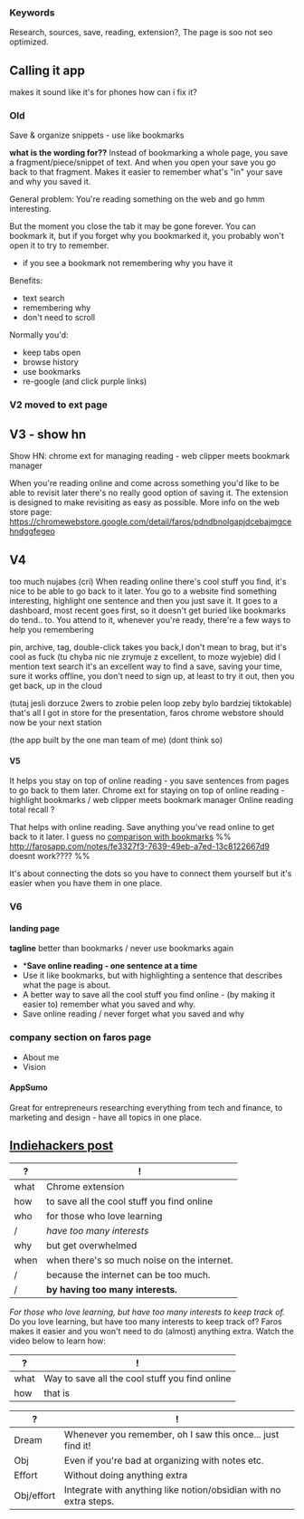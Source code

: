 ### Keywords
Research, sources, save, reading, extension?, 
The page is soo not seo optimized.

## Calling it app
makes it sound like it's for phones
how can i fix it?
### Old

Save & organize snippets - use like bookmarks

**what is the wording for??**
Instead of bookmarking a whole page, you save a fragment/piece/snippet of text. And when you open your save you go back to that fragment.
Makes it easier to remember what's "in" your save and why you saved it.

General problem: 
You're reading something on the web and go hmm interesting.
<!-- But if you close the tab you don't know if you'll ever -->
But the moment you close the tab it may be gone forever.
You can bookmark it, but if you forget why you bookmarked it, you probably won't open it to try to remember.
* if you see a bookmark not remembering why you have it

Benefits:
* text search
* remembering why
* don't need to scroll

Normally you'd:
* keep tabs open
* browse history
* use bookmarks
* re-google (and click purple links)

### V2 moved to ext page

## V3 - show hn
Show HN: chrome ext for managing reading - web clipper meets bookmark manager

When you're reading online and come across something you'd like to be able to revisit later there's no really good option of saving it.
The extension is designed to make revisiting as easy as possible.
More info on the web store page: https://chromewebstore.google.com/detail/faros/pdndbnolgapjdcebajmgcehndggfegeo





## V4
too much nujabes (cri)
When reading online there's cool stuff you find, it's nice to be able to go back to it later.
You go to a website find something interesting, highlight one sentence and then you just save it.
It goes  to a dashboard, most recent goes first, so it doesn't get buried like bookmarks do tend..
to. You attend to it, whenever you're ready, there're a few ways to help you remembering

pin, archive, tag, double-click takes you back,I don't mean to brag, but it's cool as fuck
(tu chyba nic nie zrymuje z excellent, to moze wyjebie) did I mention text search it's an excellent
way to find a save, saving your time, sure it works offline, you don't need to sign
up, at least to try it out, then you get back, up in the cloud

(tutaj jesli dorzuce 2wers to zrobie pelen loop zeby  bylo bardziej tiktokable)
that's all I got in store for the presentation, faros chrome webstore should now be your next station


(the app built by the one man team of me)
(dont think so)

#### V5
It helps you stay on top of online reading - you save sentences from pages to go back to them later.
Chrome ext for staying on top of online reading - highlight bookmarks / web clipper meets bookmark manager
Online reading total recall ?

That helps with online reading. Save anything you've read online to get back to it later.
I guess no [comparison with bookmarks](http://localhost:5173/notes/fe3327f3-7639-49eb-a7ed-13c8122667d9) %% http://farosapp.com/notes/fe3327f3-7639-49eb-a7ed-13c8122667d9 doesnt work???? %%

It's about connecting the dots so you have to connect them yourself but it's easier when you have them in one place.

### V6
#### landing page
**tagline** better than bookmarks / never use bookmarks again
* ***Save online reading - one sentence at a time**
* Use it like bookmarks, but with highlighting a sentence that describes what the page is about.
* A better way to save all the cool stuff you find online - (by making it easier to) remember what you saved and why.
* Save online reading / never forget what you saved and why

### company section on faros page
* About me 
* Vision
#### AppSumo
Great for entrepreneurs researching everything from tech and finance, to marketing and design - have all topics in one place.


## [Indiehackers post](https://farosapp.com/notes/0d50be4c-241a-4449-b2cc-b187e5c0cb3d)

| ?    | !                                           |
| ---- | ------------------------------------------- |
| what | Chrome extension                            |
| how  | to save all the cool stuff you find online  |
| who  | for those who love learning                 |
| /    | *have too many interests*                   |
| why  | but get overwhelmed                         |
| when | when there's so much noise on the internet. |
| /    | because the internet can be too much.       |
| /    | **by having too many interests.**           |
*For those who love learning, but have too many interests to keep track of.*
Do you love learning, but have too many interests to keep track of?
Faros makes it easier and you won't need to do (almost) anything extra.
Watch the video below to learn how:


| ?    | !                                              |
| ---- | ---------------------------------------------- |
| what | Way to save all the cool stuff you find online |
| how  | that is                                        |

| ?          | !                                                                 |
| ---------- | ----------------------------------------------------------------- |
| Dream      | Whenever you remember, oh I saw this once... just find it!        |
| Obj        | Even if you're bad at organizing with notes etc.                  |
| Effort     | Without doing anything extra                                      |
| Obj/effort | Integrate with anything like notion/obsidian with no extra steps. |
